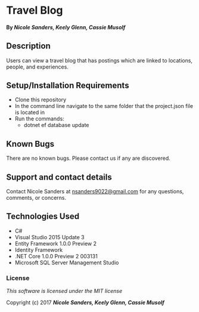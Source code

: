 # Travel Blog

#### By _**Nicole Sanders, Keely Glenn, Cassie Musolf**_

## Description
 
Users can view a travel blog that has postings which are linked to locations, people, and experiences. 

## Setup/Installation Requirements


* Clone this repository
* In the command line navigate to the same folder that the project.json file is located in
* Run the commands:
  * dotnet ef database update

## Known Bugs

There are no known bugs. Please contact us if any are discovered.

## Support and contact details

Contact Nicole Sanders at nsanders9022@gmail.com for any questions, comments, or concerns.

## Technologies Used

* C#
* Visual Studio 2015 Update 3
* Entity Framework 1.0.0 Preview 2
* Identity Framework
* .NET Core 1.0.0 Preview 2 003131
* Microsoft SQL Server Management Studio

### License

*This software is licensed under the MIT license*

Copyright (c) 2017 **_Nicole Sanders, Keely Glenn, Cassie Musolf_**
